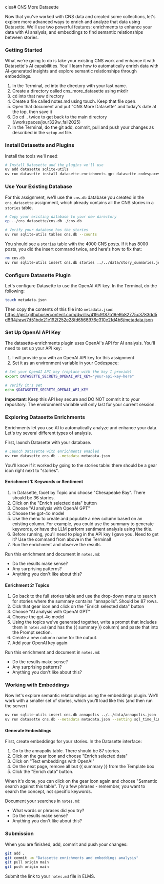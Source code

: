 clea# CNS More Datasette

Now that you've worked with CNS data and created some collections, let's explore more advanced ways to enrich and analyze that data using Datasette. We'll use two powerful features: enrichments to enhance your data with AI analysis, and embeddings to find semantic relationships between stories.

### Getting Started

What we're going to do is take your existing CNS work and enhance it with Datasette's AI capabilities. You'll learn how to automatically enrich data with AI-generated insights and explore semantic relationships through embeddings.

1. In the Terminal, cd into the directory with your last name.
2. Create a directory called cns_more_datasette using mkdir
3. cd into that new directory
4. Create a file called notes.md using touch. Keep that file open.
5. Open that document and put "CNS More Datasette" and today's date at the top, then save it
6. Do cd .. twice to get back to the main directory (/workspaces/jour329w_fall2025)
7. In the Terminal, do the git add, commit, pull and push your changes as described in the `setup.md` file.

### Install Datasette and Plugins

Install the tools we'll need:

```bash
# Install Datasette and the plugins we'll use
uv add datasette sqlite-utils
uv run datasette install datasette-enrichments-gpt datasette-codespaces datasette-embeddings
```

### Use Your Existing Database

For this assignment, we'll use the `cns.db` database you created in the `cns_datasette` assignment, which already contains all the CNS stories in a `stories` table.

```bash
# Copy your existing database to your new directory
cp ../cns_datasette/cns.db ./cns.db

# Verify your database has the stories
uv run sqlite-utils tables cns.db --counts
```

You should see a `stories` table with the 4000 CNS posts. If it has 8000 posts, you did the insert command twice, and here's how to fix that:

```bash
rm cns.db
uv run sqlite-utils insert cns.db stories ../../data/story_summaries.json
```

### Configure Datasette Plugin

Let's configure Datasette to use the OpenAI API key. In the Terminal, do the following:

```bash
touch metadata.json
```

Then copy the contents of this file into `metadata.json`: https://gist.githubusercontent.com/dwillis/419c9187b19e9b82775c3783dd5d8ff4/raw/7d51bde21e192f252e28fd6566976e310e2fd4b6/metadata.json

### Set Up OpenAI API Key

The datasette-enrichments plugin uses OpenAI's API for AI analysis. You'll need to set up your API key:

1. I will provide you with an OpenAI API key for this assignment
2. Set it as an environment variable in your Codespace:

```bash
# Set your OpenAI API key (replace with the key I provide)
export DATASETTE_SECRETS_OPENAI_API_KEY="your-api-key-here"

# Verify it's set
echo $DATASETTE_SECRETS_OPENAI_API_KEY
```

**Important**: Keep this API key secure and DO NOT commit it to your repository. The environment variable will only last for your current session.

### Exploring Datasette Enrichments

Enrichments let you use AI to automatically analyze and enhance your data. Let's try several different types of analysis.

First, launch Datasette with your database.

```bash
# Launch Datasette with enrichments enabled
uv run datasette cns.db --metadata metadata.json
```

You'll know if it worked by going to the stories table: there should be a gear icon right next to "stories".

#### Enrichment 1: Keywords or Sentiment

1. In Datasette, facet by Topic and choose "Chesapeake Bay". There should be 36 stories.
2. Click on the "Enrich selected data" button
3. Choose "AI analysis with OpenAI GPT"
4. Choose the gpt-4o model
5. Use the menu to create and populate a new column based on an existing column. For example, you could use the summary to generate keywords, or have the LLM perform sentiment analysis using the title.
6. Before running, you'll need to plug in the API key I gave you. Need to get it? Use the command from above in the Terminal!
7. Run the enrichment and observe the results

Run this enrichment and document in `notes.md`:
- Do the results make sense?
- Any surprising patterns?
- Anything you don't like about this?

#### Enrichment 2: Topics

1. Go back to the full stories table and use the drop-down menu to search for stories where the summary contains "annapolis". Should be 87 rows.
2. Cick that gear icon and click on the "Enrich selected data" button
3. Choose "AI analysis with OpenAI GPT"
4. Choose the gpt-4o model
5. Using the topics we've generated together, write a prompt that includes them in `notes.md` (and has the {{ summary }} column) and paste that into the Prompt section.
6. Create a new column name for the output.
7. Add your OpenAI key again

Run this enrichment and document in `notes.md`:
- Do the results make sense?
- Any surprising patterns?
- Anything you don't like about this?

### Working with Embeddings

Now let's explore semantic relationships using the embeddings plugin. We'll work with a smaller set of stories, which you'll load like this (and then run the server)

```bash
uv run sqlite-utils insert cns.db annapolis ../../data/annapolis.json --pk=link
uv run datasette cns.db --metadata metadata.json --setting sql_time_limit_ms 35000
```

#### Generate Embeddings

First, create embeddings for your stories. In the Datasette interface:

1. Go to the annapolis table. There should be 87 stories.
2. Click on the gear icon and choose "Enrich selected data"
3. Click on "Text embeddings with OpenAI"
4. On the next page, remove all but {{ summary }} from the Template box
5. Click the "Enrich data" button.

When it's done, you can click on the gear icon again and choose "Semantic search against this table". Try a few phrases - remember, you want to search the concept, not specific keywords.

Document your searches in `notes.md`:
- What words or phrases did you try?
- Do the results make sense?
- Anything you don't like about this?

### Submission

When you are finished, add, commit and push your changes:

```bash
git add .
git commit -m "Datasette enrichments and embeddings analysis"
git pull origin main
git push origin main
```

Submit the link to your `notes.md` file in ELMS.
